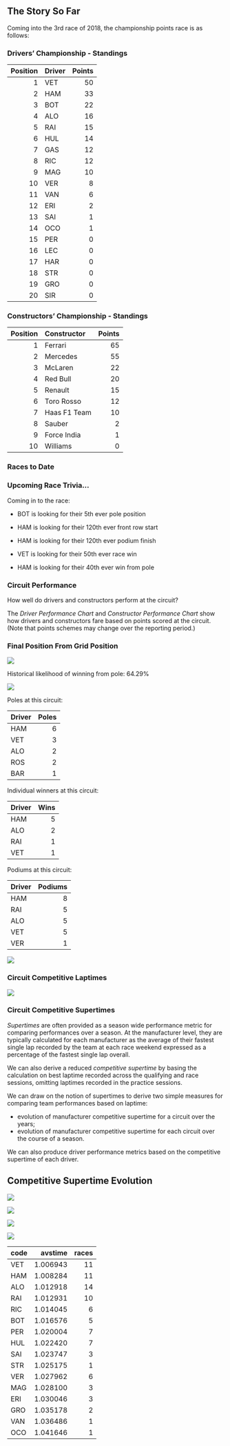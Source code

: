 ## The Story So Far

Coming into the 3rd race of 2018, the championship points race is as
follows:

### Drivers’ Championship - Standings

| Position | Driver | Points |
| -------: | :----- | -----: |
|        1 | VET    |     50 |
|        2 | HAM    |     33 |
|        3 | BOT    |     22 |
|        4 | ALO    |     16 |
|        5 | RAI    |     15 |
|        6 | HUL    |     14 |
|        7 | GAS    |     12 |
|        8 | RIC    |     12 |
|        9 | MAG    |     10 |
|       10 | VER    |      8 |
|       11 | VAN    |      6 |
|       12 | ERI    |      2 |
|       13 | SAI    |      1 |
|       14 | OCO    |      1 |
|       15 | PER    |      0 |
|       16 | LEC    |      0 |
|       17 | HAR    |      0 |
|       18 | STR    |      0 |
|       19 | GRO    |      0 |
|       20 | SIR    |      0 |

### Constructors’ Championship - Standings

| Position | Constructor  | Points |
| -------: | :----------- | -----: |
|        1 | Ferrari      |     65 |
|        2 | Mercedes     |     55 |
|        3 | McLaren      |     22 |
|        4 | Red Bull     |     20 |
|        5 | Renault      |     15 |
|        6 | Toro Rosso   |     12 |
|        7 | Haas F1 Team |     10 |
|        8 | Sauber       |      2 |
|        9 | Force India  |      1 |
|       10 | Williams     |      0 |

### Races to Date

### Upcoming Race Trivia…

Coming in to the race:

  - BOT is looking for their 5th ever pole position

  - HAM is looking for their 120th ever front row start

  - HAM is looking for their 120th ever podium finish

  - VET is looking for their 50th ever race win 

  - HAM is looking for their 40th ever win from pole

### Circuit Performance

How well do drivers and constructors perform at the circuit?

The *Driver Performance Chart* and *Constructor Performance Chart* show
how drivers and constructors fare based on points scored at the circuit.
(Note that points schemes may change over the reporting
period.)

### Final Position From Grid Position

![](images/unnamed-chunk-17-1.png)<!-- -->

Historical likelihood of winning from pole: 64.29%

![](images/driver_circuit_performance-1.png)<!-- -->

Poles at this circuit:

| Driver | Poles |
| :----- | ----: |
| HAM    |     6 |
| VET    |     3 |
| ALO    |     2 |
| ROS    |     2 |
| BAR    |     1 |

Individual winners at this circuit:

| Driver | Wins |
| :----- | ---: |
| HAM    |    5 |
| ALO    |    2 |
| RAI    |    1 |
| VET    |    1 |

Podiums at this circuit:

| Driver | Podiums |
| :----- | ------: |
| HAM    |       8 |
| RAI    |       5 |
| ALO    |       5 |
| VET    |       5 |
| VER    |       1 |

![](images/team_circuit_performance-1.png)<!-- -->

### Circuit Competitive Laptimes

![](images/bestCompetitiveTimeCircuit-1.png)

### Circuit Competitive Supertimes

*Supertimes* are often provided as a season wide performance metric for
comparing performances over a season. At the manufacturer level, they
are typically calculated for each manufacturer as the average of their
fastest single lap recorded by the team at each race weekend expressed
as a percentage of the fastest single lap overall.

We can also derive a reduced *competitive supertime* by basing the
calculation on best laptime recorded across the qualifying and race
sessions, omitting laptimes recorded in the practice sessions.

We can draw on the notion of supertimes to derive two simple measures
for comparing team performances based on laptime:

  - evolution of manufacturer competitive supertime for a circuit over
    the years;
  - evolution of manufacturer competitive supertime for each circuit
    over the course of a season.

We can also produce driver performance metrics based on the competitive
supertime of each driver.

## Competitive Supertime Evolution


![](images/supertimeCircuit-1.png)<!-- -->

![](images/supertimeCircuitSmooth-1.png)<!-- -->

![](images/driverSupertimeCircuit-1.png)<!-- -->

![](images/driverSupertimeCircuitSmooth-1.png)<!-- -->

| code |  avstime | races |
| :--- | -------: | ----: |
| VET  | 1.006943 |    11 |
| HAM  | 1.008284 |    11 |
| ALO  | 1.012918 |    14 |
| RAI  | 1.012931 |    10 |
| RIC  | 1.014045 |     6 |
| BOT  | 1.016576 |     5 |
| PER  | 1.020004 |     7 |
| HUL  | 1.022420 |     7 |
| SAI  | 1.023747 |     3 |
| STR  | 1.025175 |     1 |
| VER  | 1.027962 |     6 |
| MAG  | 1.028100 |     3 |
| ERI  | 1.030046 |     3 |
| GRO  | 1.035178 |     2 |
| VAN  | 1.036486 |     1 |
| OCO  | 1.041646 |     1 |

